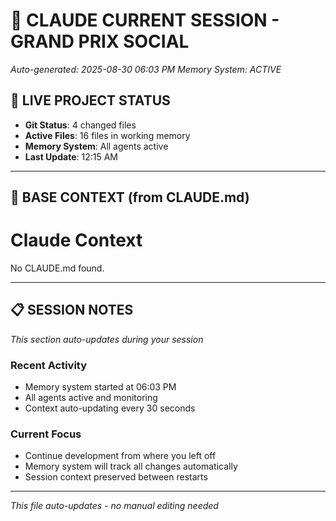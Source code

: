 # 🏁 CLAUDE CURRENT SESSION - GRAND PRIX SOCIAL
*Auto-generated: 2025-08-30 06:03 PM*
*Memory System: ACTIVE*

## 📡 LIVE PROJECT STATUS
- **Git Status**: 4 changed files
- **Active Files**: 16 files in working memory
- **Memory System**: All agents active
- **Last Update**: 12:15 AM
---

## 🧠 BASE CONTEXT (from CLAUDE.md)
# Claude Context
No CLAUDE.md found.

---

## 📋 SESSION NOTES
*This section auto-updates during your session*

### Recent Activity
- Memory system started at 06:03 PM
- All agents active and monitoring
- Context auto-updating every 30 seconds

### Current Focus
- Continue development from where you left off
- Memory system will track all changes automatically
- Session context preserved between restarts

---
*This file auto-updates - no manual editing needed*
